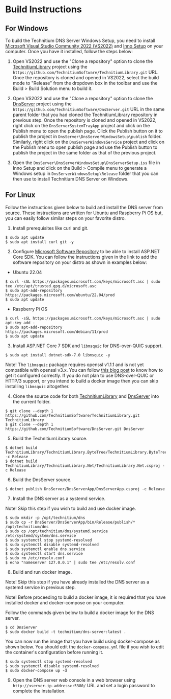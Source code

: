 # Build Instructions

## For Windows

To build the Technitium DNS Server Windows Setup, you need to install [Microsoft Visual Studio Community 2022 (VS2022)](https://visualstudio.microsoft.com/vs/) and [Inno Setup](https://jrsoftware.org/isinfo.php) on your computer. Once you have it installed, follow the steps below:

1. Open VS2022 and use the "Clone a repository" option to clone the [TechnitiumLibrary](https://github.com/TechnitiumSoftware/TechnitiumLibrary) project using the `https://github.com/TechnitiumSoftware/TechnitiumLibrary.git` URL. Once the repository is cloned and opened in VS2022, select the build mode to "Release" from the dropdown box in the toolbar and use the Build > Build Solution menu to build it.

2. Open VS2022 and use the "Clone a repository" option to clone the [DnsServer](https://github.com/TechnitiumSoftware/DnsServer) project using the `https://github.com/TechnitiumSoftware/DnsServer.git` URL in the same parent folder that you had cloned the TechnitiumLibrary repository in previous step. Once the repository is cloned and opened in VS2022, right click on the `DnsServerSystemTrayApp` project and click on the Publish menu to open the publish page. Click the Publish button on it to publish the project in `DnsServer\DnsServerWindowsSetup\publish` folder. Similarly, right click on the `DnsServerWindowsService` project and click on the Publish menu to open publish page and use the Publish button to publish the project in the same folder as that of the previous project.

3. Open the `DnsServer\DnsServerWindowsSetup\DnsServerSetup.iss` file in Inno Setup and click on the Build > Compile menu to generate a Windows setup in `DnsServerWindowsSetup\Release` folder that you can then use to install Technitium DNS Server on Windows.

## For Linux

Follow the instructions given below to build and install the DNS server from source. These instructions are written for Ubuntu and Raspberry Pi OS but, you can easily follow similar steps on your favorite distro.

1. Install prerequisites like curl and git.
```
$ sudo apt update
$ sudo apt install curl git -y
```

2. Configure [Microsoft Software Repository](https://learn.microsoft.com/en-us/windows-server/administration/linux-package-repository-for-microsoft-software) to be able to install ASP.NET Core SDK. You can follow the instructions given in the link to add the software repository on your distro as shown in examples below:

- Ubuntu 22.04
```
$ curl -sSL https://packages.microsoft.com/keys/microsoft.asc | sudo tee /etc/apt/trusted.gpg.d/microsoft.asc
$ sudo apt-add-repository https://packages.microsoft.com/ubuntu/22.04/prod
$ sudo apt update
```

- Raspberry Pi OS
```
$ curl -sSL https://packages.microsoft.com/keys/microsoft.asc | sudo apt-key add -
$ sudo apt-add-repository https://packages.microsoft.com/debian/11/prod
$ sudo apt update
```

3. Install ASP.NET Core 7 SDK and `libmsquic` for DNS-over-QUIC support.
```
$ sudo apt install dotnet-sdk-7.0 libmsquic -y
```

Note! The `libmsquic` package requires openssl v1.1.1 and is not yet compatible with openssl v3.x. You can follow [this blog post](https://blog.technitium.com/2023/02/configuring-dns-over-quic-and-https3.html) to know how to get it configured correctly. If you do not plan to use DNS-over-QUIC or HTTP/3 support, or you intend to build a docker image then you can skip installing `libmsquic` altogether.

4. Clone the source code for both [TechnitiumLibrary](https://github.com/TechnitiumSoftware/TechnitiumLibrary) and [DnsServer](https://github.com/TechnitiumSoftware/DnsServer) into the current folder.
```
$ git clone --depth 1 https://github.com/TechnitiumSoftware/TechnitiumLibrary.git TechnitiumLibrary
$ git clone --depth 1 https://github.com/TechnitiumSoftware/DnsServer.git DnsServer
```

5. Build the TechnitiumLibrary source.
```
$ dotnet build TechnitiumLibrary/TechnitiumLibrary.ByteTree/TechnitiumLibrary.ByteTree.csproj -c Release
$ dotnet build TechnitiumLibrary/TechnitiumLibrary.Net/TechnitiumLibrary.Net.csproj -c Release
```

6. Build the DnsServer source.
```
$ dotnet publish DnsServer/DnsServerApp/DnsServerApp.csproj -c Release
```

7. Install the DNS server as a systemd service.

Note! Skip this step if you wish to build and use docker image.

```
$ sudo mkdir -p /opt/technitium/dns
$ sudo cp -r DnsServer/DnsServerApp/bin/Release/publish/* /opt/technitium/dns
$ sudo cp /opt/technitium/dns/systemd.service /etc/systemd/system/dns.service
$ sudo systemctl stop systemd-resolved
$ sudo systemctl disable systemd-resolved
$ sudo systemctl enable dns.service
$ sudo systemctl start dns.service
$ sudo rm /etc/resolv.conf
$ echo "nameserver 127.0.0.1" | sudo tee /etc/resolv.conf
```

8. Build and run docker image.

Note! Skip this step if you have already installed the DNS server as a systemd service in previous step.

Note! Before proceeding to build a docker image, it is required that you have installed docker and docker-compose on your computer.

Follow the commands given below to build a docker image for the DNS server.

```
$ cd DnsServer
$ sudo docker build -t technitium/dns-server:latest .
```

You can now run the image that you have build using docker-compose as shown below. You should edit the `docker-compose.yml` file if you wish to edit the container's configuration before running it.

```
$ sudo systemctl stop systemd-resolved
$ sudo systemctl disable systemd-resolved
$ sudo docker-compose up -d
```

9. Open the DNS server web console in a web browser using `http://<server-ip-address>:5380/` URL and set a login password to complete the installation.
